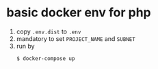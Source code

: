 # basic docker env for php

1. copy `.env.dist` to `.env`
2. mandatory to set `PROJECT_NAME` and `SUBNET` 
3. run by
    ```bash
    $ docker-compose up
    ```
